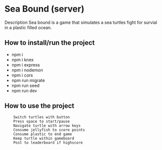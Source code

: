 # Sea Bound (server)

Description
Sea bound is a game that simulates a sea turtles fight for survial in a plastic filled ocean. 

## How to install/run the project

- npm i 
- npm i knex
- npm i express
- npm i nodemon
- npm i cors
- npm run migrate
- npm run seed
- npm run dev

## How to use the project

        Switch turtles with button 
		Press space to start/pause
		Navigate turtle with arrow keys
		Consume jellyfish to score points
		Consume plastic to end game
		Keep turtle within gameboard
        Post to leaderboard if highscore
